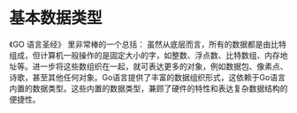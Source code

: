 # 基本数据类型
《GO 语言圣经》 里非常棒的一个总括：
虽然从底层而言，所有的数据都是由比特组成，但计算机一般操作的是固定大小的字，如整数、浮点数、比特数组、内存地址等。进一步将这些数组织在一起，就可表达更多的对象，例如数据包、像素点、诗歌，甚至其他任何对象。Go语言提供了丰富的数据组织形式，这依赖于Go语言内置的数据类型。这些内置的数据类型，兼顾了硬件的特性和表达复杂数据结构的便捷性。


